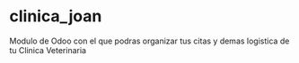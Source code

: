 # clinica_joan
Modulo de Odoo con el que podras organizar tus citas y demas logistica de tu Clinica Veterinaria
